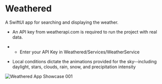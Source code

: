 # Weathered

A SwiftUI app for searching and displaying the weather.

* An API key from weatherapi.com is required to run the project with real data.
* * Enter your API Key in Weathered/Services/WeatherService

* Local conditions dictate the animations provided for the sky--including daylight, stars, clouds, rain, snow, and precipitation intensity

![‎Weathered App Showcase ‎001](https://github.com/bodhichristian/Weathered/assets/110639779/11ed463d-1f1b-4ab7-a381-e736a415bcb1)
